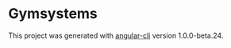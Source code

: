 # Gymsystems

This project was generated with [angular-cli](https://github.com/angular/angular-cli) version 1.0.0-beta.24.

